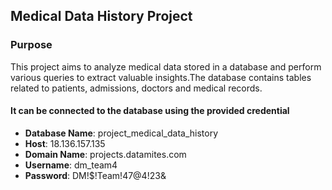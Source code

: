 ## Medical Data History Project

### Purpose

This project aims to analyze medical data stored in a database and perform various queries to extract valuable insights.The database contains tables related to patients, admissions, doctors and medical records.

#### It can be connected to the database using the provided credential

- **Database Name**: project_medical_data_history
- **Host**: 18.136.157.135
- **Domain Name**: projects.datamites.com
- **Username**: dm_team4
- **Password**: DM!$!Team!47@4!23&

   
